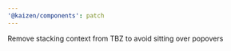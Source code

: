 ```yaml
---
'@kaizen/components': patch
---
```


Remove stacking context from TBZ to avoid sitting over popovers
